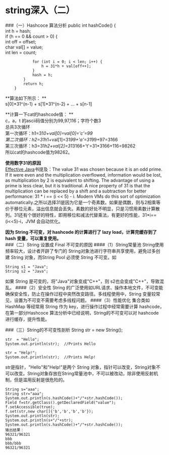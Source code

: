 string深入（二）
===
###（一）Hashcoce 算法分析
	public int hashCode() {  
	        int h = hash;  
	        if (h == 0 && count > 0) {  
	            int off = offset;  
	            char val[] = value;  
	            int len = count;  
	  
	  
	            for (int i = 0; i < len; i++) {  
	                h = 31*h + val[off++];  
	            }  
	            hash = h;  
	        }  
	        return h;  
	    } 
**算法如下所示：  **  
s[0]*31^(n-1) + s[1]*31^(n-2) + ... + s[n-1]   

**计算一下cat的hashcode值：  **  
c，a，t 的ascii码值分别为99,97,116；字符个数3  
总共3次循环  
第一次循环：h1=31*0+val[0]=val[0]='c'=99  
第二次循环：h2=31*h1+val[1]=31*99+'a'=31*99+97=3166  
第三次循环：h3=31*h2+val[2]=31*3166+'t'=31*3166+116=98262  
所以cat的hashcode值为98262。  

**使用数字31的原因**  
[Effective Java](http://book.douban.com/subject/3360807/)书提及：The value 31 was chosen because it is an odd prime. If it were even and the multiplication overflowed, information would be lost, as multiplication by 2 is equivalent to shifting. The advantage of using a prime is less clear, but it is traditional. A nice property of 31 is that the multiplication can be replaced by a shift and a subtraction for better performance: 31 * i == (i << 5) - i. Modern VMs do this sort of optimization automatically.之所以选择31是因为它是一个奇素数。如果是偶数，则与2相乘等价于移位元素，溢出信息就会丢失。素数的好处不明显，只是习惯用素数计算散列。31还有个很好的特性，即用移位和减法代替乘法，有更好的性能，31*i==(i<<5)-i，JVM 会自动优化。

**因为 String 不可变，对 hashcode 的计算进行了 lazy load，计算完缓存到了 hash 变量，可以重复使用。**  
###（二）String 设置成 Final 不可变的原因
####（1）String常量池
String使用频率较大，设计者开辟了专门的 String对象池进行字符串共享使用，避免过多创建 String 对象，而String Pool 必须使 String 不可变。如  

	String s1 = "Java";  
	String s2 = "Java";
如果 String 是可变的，将"Java"对象变成"C++"，则 s2也会变成"C++"，导致混乱。
####（2）安全性
String 的广泛使用如URL请求、操作本地文件，不可变能确保安全性，防止在操作过程中突然改变路径。多线程使用中，String 变量较常见，设置为不可变不需要考虑多线程问题。
####（3）性能优化
集合类如 HashMap 等经常用 String 作为 key，进行操作过程中经常需要计算 hashcode，在第一部分Hashcoce 算法分析中已经说明，String的不可变可以对 hashcode 进行缓存，提升性能。

###（三）String的不可变性剖析
	String str = new String();
	
	str  = "Hello";
	System.out.println(str);  //Prints Hello
	
	str = "Help!";
	System.out.println(str);  //Prints Help!
str是指针，"Hello"和"Help!"是两个 String 对象，指针可以改变，String对象不可以改变。String对象存放在String常量池中，不可以被改动，除非使用反射机制，但是滥用反射是很危险的。

    String s="aaa";  
    String str="aaa";  
    System.out.println(s.hashCode()+"/"+str.hashCode());  
    Field f=str.getClass().getDeclaredField("value");  
    f.setAccessible(true);  
    f.set(str,new char[]{'b','b','b','b'});  
    System.out.println(str);  
    System.out.println(s+"/"+str);  
    System.out.println(s.hashCode()+"/"+str.hashCode()); 
    输出结果：
    96321/96321 
	bbb 
	bbb/bbb 
	96321/96321